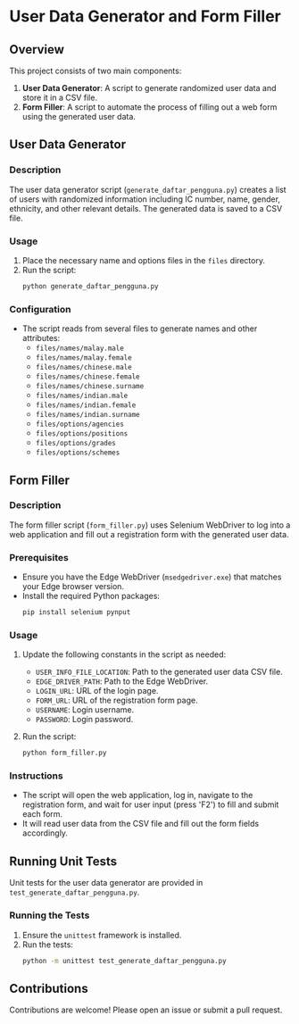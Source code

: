 # User Data Generator and Form Filler

## Overview

This project consists of two main components:
1. **User Data Generator**: A script to generate randomized user data and store it in a CSV file.
2. **Form Filler**: A script to automate the process of filling out a web form using the generated user data.

## User Data Generator

### Description

The user data generator script (`generate_daftar_pengguna.py`) creates a list of users with randomized information including IC number, name, gender, ethnicity, and other relevant details. The generated data is saved to a CSV file.

### Usage

1. Place the necessary name and options files in the `files` directory.
2. Run the script:
    ```sh
    python generate_daftar_pengguna.py
    ```

### Configuration

- The script reads from several files to generate names and other attributes:
    - `files/names/malay.male`
    - `files/names/malay.female`
    - `files/names/chinese.male`
    - `files/names/chinese.female`
    - `files/names/chinese.surname`
    - `files/names/indian.male`
    - `files/names/indian.female`
    - `files/names/indian.surname`
    - `files/options/agencies`
    - `files/options/positions`
    - `files/options/grades`
    - `files/options/schemes`

## Form Filler

### Description

The form filler script (`form_filler.py`) uses Selenium WebDriver to log into a web application and fill out a registration form with the generated user data.

### Prerequisites

- Ensure you have the Edge WebDriver (`msedgedriver.exe`) that matches your Edge browser version.
- Install the required Python packages:
    ```sh
    pip install selenium pynput
    ```

### Usage

1. Update the following constants in the script as needed:
    - `USER_INFO_FILE_LOCATION`: Path to the generated user data CSV file.
    - `EDGE_DRIVER_PATH`: Path to the Edge WebDriver.
    - `LOGIN_URL`: URL of the login page.
    - `FORM_URL`: URL of the registration form page.
    - `USERNAME`: Login username.
    - `PASSWORD`: Login password.

2. Run the script:
    ```sh
    python form_filler.py
    ```

### Instructions

- The script will open the web application, log in, navigate to the registration form, and wait for user input (press 'F2') to fill and submit each form.
- It will read user data from the CSV file and fill out the form fields accordingly.

## Running Unit Tests

Unit tests for the user data generator are provided in `test_generate_daftar_pengguna.py`.

### Running the Tests

1. Ensure the `unittest` framework is installed.
2. Run the tests:
    ```sh
    python -m unittest test_generate_daftar_pengguna.py
    ```

## Contributions

Contributions are welcome! Please open an issue or submit a pull request.
